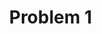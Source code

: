 # Problem 1
<!DOCTYPE html>
<html>
<head>
<title>Charged Particle Simulation</title>
<style>
  body { margin: 0; }
  canvas { display: block; }
</style>
</head>
<body>
<canvas id="simulationCanvas"></canvas>
<script>
  const canvas = document.getElementById('simulationCanvas');
  const ctx = canvas.getContext('2d');

  canvas.width = window.innerWidth;
  canvas.height = window.innerHeight;

  // Constants (units are arbitrary)
  const q = 1;     // Charge of the particle
  const m = 1;     // Mass of the particle
  const B0 = 0.001; // Magnetic field strength (in the z-direction)
  const E = { x: 0, y: 0 }; // Electric field

  // Initial state of the particle
  let particle = {
    x: canvas.width / 2,
    y: canvas.height / 2,
    vx: 50,
    vy: 0,
    radius: 5,
    color: 'red',
    path: [] // Array to store the trajectory points
  };

  // Function to update the particle's state
  function updateParticle() {
    // Calculate the Lorentz force (F = q(E + v x B))
    const Fx = q * (E.x + particle.vy * B0);
    const Fy = q * (E.y - particle.vx * B0);

    // Calculate the acceleration (a = F / m)
    const ax = Fx / m;
    const ay = Fy / m;

    // Update the velocity (using Euler's method)
    particle.vx += ax;
    particle.vy += ay;

    // Update the position
    particle.x += particle.vx;
    particle.y += particle.vy;

    // Store the current position in the path
    particle.path.push({ x: particle.x, y: particle.y });
    if (particle.path.length > 100) { // Limit the length of the trajectory
      particle.path.shift();
    }

    // Simple boundary collision (reflection)
    if (particle.x + particle.radius > canvas.width || particle.x - particle.radius < 0) {
      particle.vx *= -1;
    }
    if (particle.y + particle.radius > canvas.height || particle.y - particle.radius < 0) {
      particle.vy *= -1;
    }
  }

  // Function to draw on the canvas
  function draw() {
    ctx.clearRect(0, 0, canvas.width, canvas.height);

    // Draw the trajectory
    ctx.beginPath();
    ctx.strokeStyle = 'gray';
    ctx.lineWidth = 1;
    for (let i = 0; i < particle.path.length - 1; i++) {
      ctx.moveTo(particle.path[i].x, particle.path[i].y);
      ctx.lineTo(particle.path[i + 1].x, particle.path[i + 1].y);
    }
    ctx.stroke();

    // Draw the particle
    ctx.beginPath();
    ctx.arc(particle.x, particle.y, particle.radius, 0, Math.PI * 2);
    ctx.fillStyle = particle.color;
    ctx.fill();
  }

  // Animation loop
  function loop() {
    updateParticle();
    draw();
    requestAnimationFrame(loop);
  }

  // Start the animation
  loop();
</script>
</body>
</html>